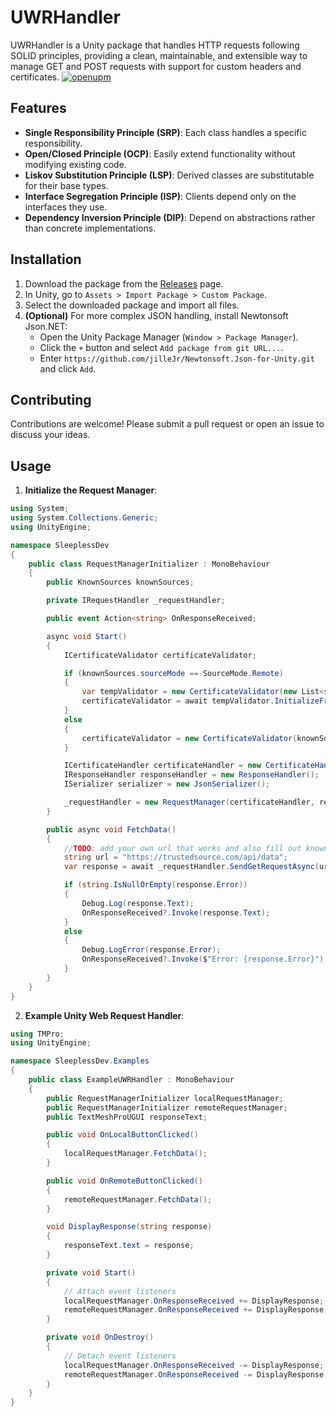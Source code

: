 # UWRHandler
UWRHandler is a Unity package that handles HTTP requests following SOLID principles, providing a clean, maintainable, and extensible way to manage GET and POST requests with support for custom headers and certificates.
[![openupm](https://img.shields.io/npm/v/com.uwrhandler.uwr?label=openupm&registry_uri=https://package.openupm.com)](https://openupm.com/packages/com.uwrhandler.uwr/)

## Features

- **Single Responsibility Principle (SRP)**: Each class handles a specific responsibility.
- **Open/Closed Principle (OCP)**: Easily extend functionality without modifying existing code.
- **Liskov Substitution Principle (LSP)**: Derived classes are substitutable for their base types.
- **Interface Segregation Principle (ISP)**: Clients depend only on the interfaces they use.
- **Dependency Inversion Principle (DIP)**: Depend on abstractions rather than concrete implementations.

## Installation

1. Download the package from the [Releases](https://github.com/Sadeqsoli/UWRHandler/releases) page.
2. In Unity, go to `Assets > Import Package > Custom Package`.
3. Select the downloaded package and import all files.
4. **(Optional)** For more complex JSON handling, install Newtonsoft Json.NET:
    - Open the Unity Package Manager (`Window > Package Manager`).
    - Click the `+` button and select `Add package from git URL...`.
    - Enter `https://github.com/jilleJr/Newtonsoft.Json-for-Unity.git` and click `Add`.

## Contributing
Contributions are welcome! Please submit a pull request or open an issue to discuss your ideas.

## Usage

1. **Initialize the Request Manager**:

```csharp
using System;
using System.Collections.Generic;
using UnityEngine;

namespace SleeplessDev
{
	public class RequestManagerInitializer : MonoBehaviour
	{
		public KnownSources knownSources;

		private IRequestHandler _requestHandler;

		public event Action<string> OnResponseReceived;

		async void Start()
		{
			ICertificateValidator certificateValidator;

			if (knownSources.sourceMode == SourceMode.Remote)
			{
				var tempValidator = new CertificateValidator(new List<string>()); // Initialize with an empty list
				certificateValidator = await tempValidator.InitializeFromRemote(knownSources.targetUrl);
			}
			else
			{
				certificateValidator = new CertificateValidator(knownSources.sources);
			}

			ICertificateHandler certificateHandler = new CertificateHandler(certificateValidator);
			IResponseHandler responseHandler = new ResponseHandler();
			ISerializer serializer = new JsonSerializer();

			_requestHandler = new RequestManager(certificateHandler, responseHandler, serializer);
		}

		public async void FetchData()
		{
			//TODO: add your own url that works and also fill out known sources to accept all certificates https://api.example.com/data
			string url = "https://trustedsource.com/api/data";
			var response = await _requestHandler.SendGetRequestAsync(url, Header.None);

			if (string.IsNullOrEmpty(response.Error))
			{
				Debug.Log(response.Text);
				OnResponseReceived?.Invoke(response.Text);
			}
			else
			{
				Debug.LogError(response.Error);
				OnResponseReceived?.Invoke($"Error: {response.Error}");
			}
		}
	}
}

```

2. **Example Unity Web Request Handler**:

```csharp
using TMPro;
using UnityEngine;

namespace SleeplessDev.Examples
{
	public class ExampleUWRHandler : MonoBehaviour
	{
		public RequestManagerInitializer localRequestManager;
		public RequestManagerInitializer remoteRequestManager;
		public TextMeshProUGUI responseText;

		public void OnLocalButtonClicked()
		{
			localRequestManager.FetchData();
		}

		public void OnRemoteButtonClicked()
		{
			remoteRequestManager.FetchData();
		}

		void DisplayResponse(string response)
		{
			responseText.text = response;
		}

		private void Start()
		{
			// Attach event listeners
			localRequestManager.OnResponseReceived += DisplayResponse;
			remoteRequestManager.OnResponseReceived += DisplayResponse;
		}

		private void OnDestroy()
		{
			// Detach event listeners
			localRequestManager.OnResponseReceived -= DisplayResponse;
			remoteRequestManager.OnResponseReceived -= DisplayResponse;
		}
	}
}
